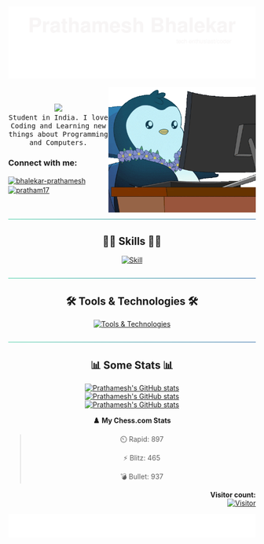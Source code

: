 [![header](./assets/svg/header.svg)](https://prathamesh-b.github.io/)

<img align="right" alt="Coding" width="300px" src="./assets/work-office.gif">

<div align="left">
  <p align="center">
      <br><br>
      <img  src="https://user-images.githubusercontent.com/5679180/79618120-0daffb80-80be-11ea-819e-d2b0fa904d07.gif" width="50px">
      <br>
      <samp >
      Student in India. I love Coding and Learning new things about Programming and Computers.
      </samp>
  </p>
  <h3 align="left">Connect with me:</h3>
  <p align="left">
    <a href="https://linkedin.com/in/bhalekar-prathamesh" target="blank"><img align="center" src="https://raw.githubusercontent.com/rahuldkjain/github-profile-readme-generator/master/src/images/icons/Social/linked-in-alt.svg" alt="bhalekar-prathamesh" height="30" width="40" /></a>
    <a href="https://www.leetcode.com/pratham17" target="blank"><img align="center" src="https://raw.githubusercontent.com/rahuldkjain/github-profile-readme-generator/master/src/images/icons/Social/leet-code.svg" alt="pratham17" height="30" width="40" /></a>
  </p>
</div>

<div align="center">

[![hr](./assets/svg/hr.svg)](#skills)

## 👨‍💻 Skills 👨‍💻

[![Skill](https://skillicons.dev/icons?i=py,java,c,react,nextjs,javascript,ts,html,css,flask,django,php)](#)

[![hr](./assets/svg/hr.svg)](#tools--technologies)

## 🛠 Tools & Technologies 🛠

[![Tools & Technologies](https://skillicons.dev/icons?i=vscode,postgresql,mongodb,googlecloud,aws,mysql,linux,git,nodejs,tailwind,photoshop,docker,arduino)](#)

[![hr](./assets/svg/hr.svg)](#-learning)

## 📊 Some Stats 📊

[![Prathamesh's GitHub stats](https://github-readme-streak-stats-salesp07.vercel.app/?user=Prathamesh-B&count_private=true&theme=react&border_radius=10)](#) <br>
[![Prathamesh's GitHub stats](https://github-readme-stats.vercel.app/api?username=Prathamesh-B&count_private=true&show_icons=true&theme=react&rank_icon=github&border_radius=10)](#) <br>
[![Prathamesh's GitHub stats](https://github-readme-stats-salesp07.vercel.app/api/top-langs/?username=Prathamesh-B&langs_count=8&layout=compact&theme=react&border_radius=10&size_weight=0.5&count_weight=0.5)](#) <br>

<!--START_SECTION:Chess-->

**♟️ My Chess.com Stats**

> ⏲️ Rapid: 897
>
> ⚡ Blitz: 465
>
> 💣 Bullet: 937

<!--END_SECTION:Chess-->

<p align="right"> 
  <strong>Visitor count:</strong><br>
  <a href="#">
    <img src="https://profile-counter.glitch.me/Prathamesh-B/count.svg" alt="Visitor" width="170px">
  </a>
</p>

[![footer](./assets/svg/footer.svg)](#)

</div>
